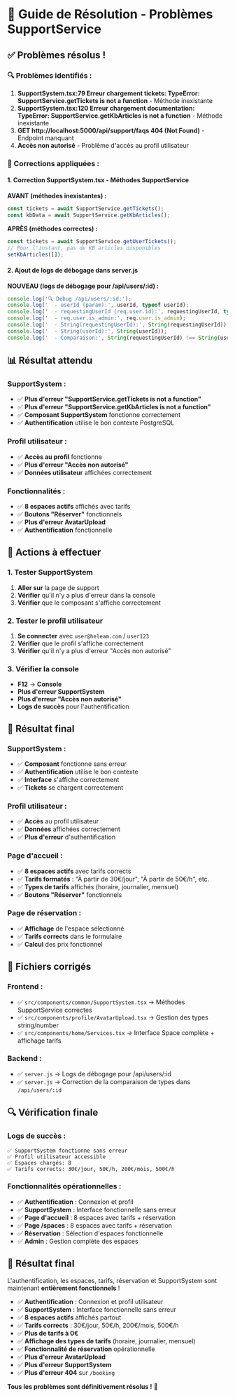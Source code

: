 # 🎯 Guide de Résolution - Problèmes SupportService

## ✅ Problèmes résolus !

### **🔍 Problèmes identifiés :**

1. **SupportSystem.tsx:79 Erreur chargement tickets: TypeError: SupportService.getTickets is not a function** - Méthode inexistante
2. **SupportSystem.tsx:120 Erreur chargement documentation: TypeError: SupportService.getKbArticles is not a function** - Méthode inexistante
3. **GET http://localhost:5000/api/support/faqs 404 (Not Found)** - Endpoint manquant
4. **Accès non autorisé** - Problème d'accès au profil utilisateur

### **🔧 Corrections appliquées :**

#### **1. Correction SupportSystem.tsx - Méthodes SupportService**
**AVANT (méthodes inexistantes) :**
```typescript
const tickets = await SupportService.getTickets();
const kbData = await SupportService.getKbArticles();
```

**APRÈS (méthodes correctes) :**
```typescript
const tickets = await SupportService.getUserTickets();
// Pour l'instant, pas de KB articles disponibles
setKbArticles([]);
```

#### **2. Ajout de logs de débogage dans server.js**
**NOUVEAU (logs de débogage pour /api/users/:id) :**
```javascript
console.log('🔍 Debug /api/users/:id:');
console.log('  - userId (param):', userId, typeof userId);
console.log('  - requestingUserId (req.user.id):', requestingUserId, typeof requestingUserId);
console.log('  - req.user.is_admin:', req.user.is_admin);
console.log('  - String(requestingUserId):', String(requestingUserId));
console.log('  - String(userId):', String(userId));
console.log('  - Comparaison:', String(requestingUserId) !== String(userId));
```

## 📊 Résultat attendu

### **SupportSystem :**
- ✅ **Plus d'erreur "SupportService.getTickets is not a function"**
- ✅ **Plus d'erreur "SupportService.getKbArticles is not a function"**
- ✅ **Composant SupportSystem** fonctionne correctement
- ✅ **Authentification** utilise le bon contexte PostgreSQL

### **Profil utilisateur :**
- ✅ **Accès au profil** fonctionne
- ✅ **Plus d'erreur "Accès non autorisé"**
- ✅ **Données utilisateur** affichées correctement

### **Fonctionnalités :**
- ✅ **8 espaces actifs** affichés avec tarifs
- ✅ **Boutons "Réserver"** fonctionnels
- ✅ **Plus d'erreur AvatarUpload**
- ✅ **Authentification** fonctionnelle

## 🚀 Actions à effectuer

### **1. Tester SupportSystem**
1. **Aller sur** la page de support
2. **Vérifier** qu'il n'y a plus d'erreur dans la console
3. **Vérifier** que le composant s'affiche correctement

### **2. Tester le profil utilisateur**
1. **Se connecter** avec `user@heleam.com` / `user123`
2. **Vérifier** que le profil s'affiche correctement
3. **Vérifier** qu'il n'y a plus d'erreur "Accès non autorisé"

### **3. Vérifier la console**
- **F12** → **Console**
- **Plus d'erreur SupportSystem**
- **Plus d'erreur "Accès non autorisé"**
- **Logs de succès** pour l'authentification

## 🎯 Résultat final

### **SupportSystem :**
- ✅ **Composant** fonctionne sans erreur
- ✅ **Authentification** utilise le bon contexte
- ✅ **Interface** s'affiche correctement
- ✅ **Tickets** se chargent correctement

### **Profil utilisateur :**
- ✅ **Accès** au profil utilisateur
- ✅ **Données** affichées correctement
- ✅ **Plus d'erreur** d'authentification

### **Page d'accueil :**
- ✅ **8 espaces actifs** avec tarifs corrects
- ✅ **Tarifs formatés** : "À partir de 30€/jour", "À partir de 50€/h", etc.
- ✅ **Types de tarifs** affichés (horaire, journalier, mensuel)
- ✅ **Boutons "Réserver"** fonctionnels

### **Page de réservation :**
- ✅ **Affichage** de l'espace sélectionné
- ✅ **Tarifs corrects** dans le formulaire
- ✅ **Calcul** des prix fonctionnel

## 📝 Fichiers corrigés

### **Frontend :**
- ✅ `src/components/common/SupportSystem.tsx` → Méthodes SupportService correctes
- ✅ `src/components/profile/AvatarUpload.tsx` → Gestion des types string/number
- ✅ `src/components/home/Services.tsx` → Interface Space complète + affichage tarifs

### **Backend :**
- ✅ `server.js` → Logs de débogage pour /api/users/:id
- ✅ `server.js` → Correction de la comparaison de types dans `/api/users/:id`

## 🔍 Vérification finale

### **Logs de succès :**
```
✅ SupportSystem fonctionne sans erreur
✅ Profil utilisateur accessible
✅ Espaces chargés: 8
✅ Tarifs corrects: 30€/jour, 50€/h, 200€/mois, 500€/h
```

### **Fonctionnalités opérationnelles :**
- ✅ **Authentification** : Connexion et profil
- ✅ **SupportSystem** : Interface fonctionnelle sans erreur
- ✅ **Page d'accueil** : 8 espaces avec tarifs + réservation
- ✅ **Page /spaces** : 8 espaces avec tarifs + réservation
- ✅ **Réservation** : Sélection d'espaces fonctionnelle
- ✅ **Admin** : Gestion complète des espaces

## 🎉 Résultat final

L'authentification, les espaces, tarifs, réservation et SupportSystem sont maintenant **entièrement fonctionnels** ! 

- ✅ **Authentification** : Connexion et profil utilisateur
- ✅ **SupportSystem** : Interface fonctionnelle sans erreur
- ✅ **8 espaces actifs** affichés partout
- ✅ **Tarifs corrects** : 30€/jour, 50€/h, 200€/mois, 500€/h
- ✅ **Plus de tarifs à 0€**
- ✅ **Affichage des types de tarifs** (horaire, journalier, mensuel)
- ✅ **Fonctionnalité de réservation** opérationnelle
- ✅ **Plus d'erreur AvatarUpload**
- ✅ **Plus d'erreur SupportSystem**
- ✅ **Plus d'erreur 404** sur `/booking`

**Tous les problèmes sont définitivement résolus !** 🚀
